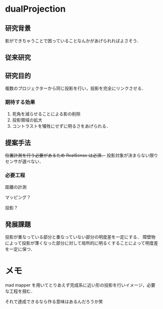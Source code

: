 # dualProjection

## 研究背景

影ができちゃうことで困っていることなんかがあげられればよさそう．

## 従来研究

## 研究目的

複数のプロジェクターから同じ投影を行い，投影を完全にリンクさせる．

### 期待する効果

1. 死角を減らせることによる影の削除
1. 投影領域の拡大
1. コントラストを犠牲にせずに明るさをあげられる．

## 提案手法

~~位置計測を行う必要があるため RealSense は必須．~~
投影対象が決まらない限りセンサが選べない．

### 必要工程

距離の計測

マッピング？

投影？

## 発展課題

投影が重なっている部分と重なっていない部分の明度差を一定にする．
障壁物によって投影が薄くなった部分に対して局所的に明るくすることによって明度差を一定に保つ．

# メモ

mad mapper を用いてとりあえず完成系に近い形の投影を行いイメージ，必要な工程を掴む．

それで達成できるなら作る意味はあるんだろうか笑
